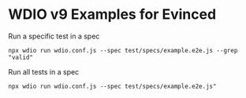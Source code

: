 # WDIO v9 Examples for Evinced


Run a specific test in a spec

```npx wdio run wdio.conf.js --spec test/specs/example.e2e.js --grep "valid"```

Run all tests in a spec

```npx wdio run wdio.conf.js --spec test/specs/example.e2e.js"```

